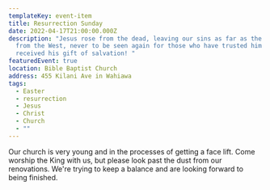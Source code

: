 ```yaml
---
templateKey: event-item
title: Resurrection Sunday
date: 2022-04-17T21:00:00.000Z
description: "Jesus rose from the dead, leaving our sins as far as the East is
  from the West, never to be seen again for those who have trusted him &
  received his gift of salvation! "
featuredEvent: true
location: Bible Baptist Church
address: 455 Kilani Ave in Wahiawa
tags:
  - Easter
  - resurrection
  - Jesus
  - Christ
  - Church
  - ""
---
```

Our church is very young and in the processes of getting a face lift. Come worship the King with us, but please look past the dust from our renovations. We're trying to keep a balance and are looking forward to being finished.